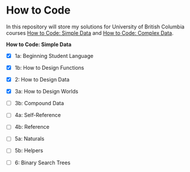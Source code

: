 # How to Code

In this repository will store my solutions for University of British Columbia courses [How to Code: Simple Data](https://www.edx.org/course/how-to-code-simple-data) and [How to Code: Complex Data](https://www.edx.org/course/how-to-code-complex-data).

**How to Code: Simple Data**
- [x] 1a: Beginning Student Language
- [x] 1b: How to Design Functions
- [x] 2: How to Design Data
- [x] 3a: How to Design Worlds
- [ ] 3b: Compound Data
- [ ] 4a: Self-Reference
- [ ] 4b: Reference
- [ ] 5a: Naturals
- [ ] 5b: Helpers
- [ ] 6: Binary Search Trees
 


